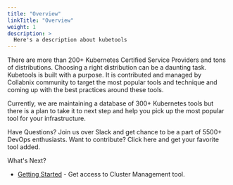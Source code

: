 ```yaml
---
title: "Overview"
linkTitle: "Overview"
weight: 1
description: >
  Here's a description about kubetools
---
```


There are more than 200+ Kubernetes Certified Service Providers and tons of distributions. Choosing a right distribution can be a daunting task. Kubetools is built with a purpose. It is contributed and managed by Collabnix community to target the most popular tools and technique and coming up with the best practices around these tools.

Currently, we are maintaining a database of 300+ Kubernetes tools but there is a plan to take it to next step and help you pick up the most popular tool for your infrastructure.

Have Questions? Join us over Slack and get chance to be a part of 5500+ DevOps enthusiasts.
Want to contribute? Click here and get your favorite tool added.

What's Next?

* [Getting Started](/docs/cluster-management/) - Get access to Cluster Management tool.

